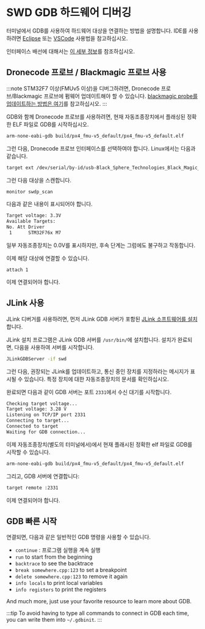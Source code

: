 # SWD GDB 하드웨어 디버깅

터미널에서 GDB를 사용하여 하드웨어 대상을 연결하는 방법을 설명합니다. IDE를 사용하려면 [Eclipse](../debug/eclipse_jlink.md) 또는 [VSCode](../dev_setup/vscode.md#hardware-debugging) 사용법을 참고하십시오.

인터페이스 배선에 대해서는 [이 세부 정보](../debug/swd_debug.md)를 참조하십시오.

## Dronecode 프로브 / Blackmagic 프로브 사용

:::note STM32F7 이상(FMUv5 이상)을 디버그하려면, Dronecode 프로브/Blackmagic 프로브에 펌웨어 업데이트해야 할 수 있습니다. [blackmagic probe를 업데이트하는 방법은 여기](https://github.com/blacksphere/blackmagic/wiki/Upgrading-Firmware)를 참고하십시오.
:::

GDB와 함께 Dronecode 프로브를 사용하려면, 현재 자동조종장치에서 플래싱된 정확한 ELF 파일로 GDB를 시작하십시오.

```bash
arm-none-eabi-gdb build/px4_fmu-v5_default/px4_fmu-v5_default.elf
```

그런 다음, Dronecode 프로브 인터페이스를 선택하여야 합니다. Linux에서는 다음과 같습니다.
```bash
target ext /dev/serial/by-id/usb-Black_Sphere_Technologies_Black_Magic_Probe_f9414d5_7DB85DAC-if00
```

그런 다음 대상을 스캔합니다.
```bash
monitor swdp_scan
```

다음과 같은 내용이 표시되어야 합니다.
```bash
Target voltage: 3.3V
Available Targets:
No. Att Driver
 1      STM32F76x M7
```

일부 자동조종장치는 0.0V를 표시하지만, 후속 단계는 그럼에도 불구하고 작동합니다.

이제 해당 대상에 연결할 수 있습니다.
```
attach 1
```

이제 연결되어야 합니다.

## JLink 사용

JLink 디버거를 사용하려면, 먼저 JLink GDB 서버가 포함된 [JLink 소프트웨어를 설치](https://www.segger.com/downloads/jlink/#J-LinkSoftwareAndDocumentationPack)합니다.

JLink 설치 프로그램은 JLink GDB 서버를 `/usr/bin/`에 설치합니다. 설치가 완료되면, 다음을 사용하여 서버를 시작합니다.

```bash
JLinkGDBServer -if swd
```

그런 다음, 권장되는 JLink를 업데이트하고, 통신 중인 장치를 지정하라는 메시지가 표시될 수 있습니다. 특정 장치에 대한 자동조종장치의 문서를 확인하십시오.

완료되면 다음과 같이 GDB 서버는 포트 `2331`에서 수신 대기를 시작합니다.
```bash
Checking target voltage...
Target voltage: 3.28 V
Listening on TCP/IP port 2331
Connecting to target...
Connected to target
Waiting for GDB connection...
```

이제 자동조종장치(별도의 터미널에서)에서 현재 플래시된 정확한 elf 파일로 GDB를 시작할 수 있습니다.

```bash
arm-none-eabi-gdb build/px4_fmu-v5_default/px4_fmu-v5_default.elf
```

그리고, GDB 서버에 연결합니다:
```bash
target remote :2331
```

이제 연결되어야 합니다.

## GDB 빠른 시작

연결되면, 다음과 같은 일반적인 GDB 명령을 사용할 수 있습니다.
- `continue` : 프로그램 실행을 계속 실행
- `run` to start from the beginning
- `backtrace` to see the backtrace
- `break somewhere.cpp:123` to set a breakpoint
- `delete somewhere.cpp:123` to remove it again
- `info locals` to print local variables
- `info registers` to print the registers

And much more, just use your favorite resource to learn more about GDB.

:::tip
To avoid having to type all commands to connect in GDB each time, you can write them into `~/.gdbinit`.
:::
